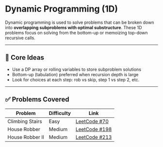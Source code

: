 # Dynamic Programming (1D)

Dynamic programming is used to solve problems that can be broken down into **overlapping subproblems with optimal substructure**. These 1D problems focus on solving from the bottom-up or memoizing top-down recursive calls.

---

## 🧠 Core Ideas

- Use a DP array or rolling variables to store subproblem solutions
- Bottom-up (tabulation) preferred when recursion depth is large
- Look for choices at each step: rob vs skip, step 1 vs step 2, etc.

---

## ✅ Problems Covered

| Problem | Difficulty | Link |
|--------|------------|------|
| Climbing Stairs | Easy | [LeetCode #70](https://leetcode.com/problems/climbing-stairs/) |
| House Robber | Medium | [LeetCode #198](https://leetcode.com/problems/house-robber/) |
| House Robber II | Medium | [LeetCode #213](https://leetcode.com/problems/house-robber-ii/) |
